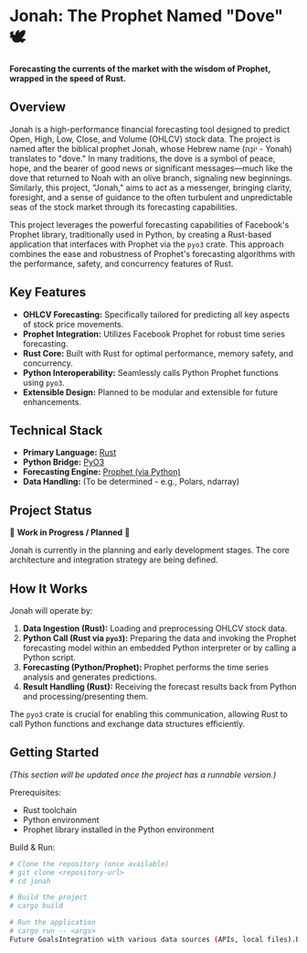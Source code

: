 # Jonah: The Prophet Named "Dove" 🕊️

**Forecasting the currents of the market with the wisdom of Prophet, wrapped in the speed of Rust.**

## Overview

Jonah is a high-performance financial forecasting tool designed to predict Open, High, Low, Close, and Volume (OHLCV) stock data. The project is named after the biblical prophet Jonah, whose Hebrew name (יוֹנָה - Yonah) translates to "dove." In many traditions, the dove is a symbol of peace, hope, and the bearer of good news or significant messages—much like the dove that returned to Noah with an olive branch, signaling new beginnings. Similarly, this project, "Jonah," aims to act as a messenger, bringing clarity, foresight, and a sense of guidance to the often turbulent and unpredictable seas of the stock market through its forecasting capabilities.

This project leverages the powerful forecasting capabilities of Facebook's Prophet library, traditionally used in Python, by creating a Rust-based application that interfaces with Prophet via the `pyo3` crate. This approach combines the ease and robustness of Prophet's forecasting algorithms with the performance, safety, and concurrency features of Rust.

## Key Features

* **OHLCV Forecasting:** Specifically tailored for predicting all key aspects of stock price movements.
* **Prophet Integration:** Utilizes Facebook Prophet for robust time series forecasting.
* **Rust Core:** Built with Rust for optimal performance, memory safety, and concurrency.
* **Python Interoperability:** Seamlessly calls Python Prophet functions using `pyo3`.
* **Extensible Design:** Planned to be modular and extensible for future enhancements.

## Technical Stack

* **Primary Language:** [Rust](https://www.rust-lang.org/)
* **Python Bridge:** [PyO3](https://pyo3.rs/)
* **Forecasting Engine:** [Prophet (via Python)](https://facebook.github.io/prophet/)
* **Data Handling:** (To be determined - e.g., Polars, ndarray)

## Project Status

🚧 **Work in Progress / Planned** 🚧

Jonah is currently in the planning and early development stages. The core architecture and integration strategy are being defined.

## How It Works

Jonah will operate by:

1.  **Data Ingestion (Rust):** Loading and preprocessing OHLCV stock data.
2.  **Python Call (Rust via `pyo3`):** Preparing the data and invoking the Prophet forecasting model within an embedded Python interpreter or by calling a Python script.
3.  **Forecasting (Python/Prophet):** Prophet performs the time series analysis and generates predictions.
4.  **Result Handling (Rust):** Receiving the forecast results back from Python and processing/presenting them.

The `pyo3` crate is crucial for enabling this communication, allowing Rust to call Python functions and exchange data structures efficiently.

## Getting Started

*(This section will be updated once the project has a runnable version.)*

Prerequisites:
* Rust toolchain
* Python environment
* Prophet library installed in the Python environment

Build & Run:
```bash
# Clone the repository (once available)
# git clone <repository-url>
# cd jonah

# Build the project
# cargo build

# Run the application
# cargo run -- <args>
Future GoalsIntegration with various data sources (APIs, local files).Batch processing for multiple stock symbols.Backtesting capabilities.API for programmatic access to forecasts.Potential for a simple UI or visualization output.ContributingContributions are welcome! If you're interested in helping with Jonah, please feel free to fork the repository, make your changes, and submit a pull request. You can also open an issue to discuss potential features or report bugs.(Contribution guidelines will be detailed further as the project matures.)LicenseThis project is planned to be licensed under the MIT License. *(A `LICENSE
